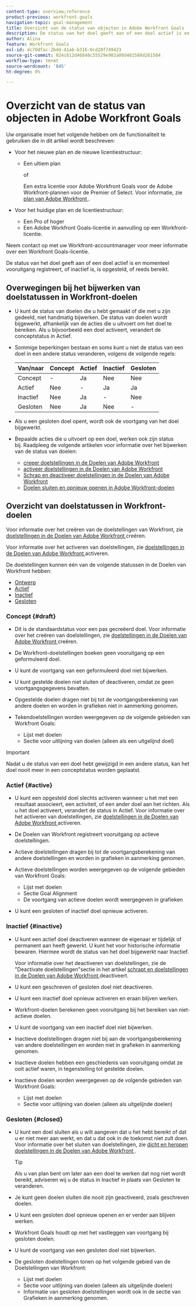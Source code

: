 ```yaml
---
content-type: overview;reference
product-previous: workfront-goals
navigation-topic: goal-management
title: Overzicht van de status van objecten in Adobe Workfront Goals
description: De status van het doel geeft aan of een doel actief is en momenteel vooruitgang registreert, of inactief is, is opgesteld, of reeds bereikt.
author: Alina
feature: Workfront Goals
exl-id: dc70dfac-2bdd-41ab-b316-0cd20f749423
source-git-commit: 024c612d46848c55529e902a00d481588d261584
workflow-type: tm+mt
source-wordcount: '845'
ht-degree: 0%

---
```


# Overzicht van de status van objecten in Adobe Workfront Goals

Uw organisatie moet het volgende hebben om de functionaliteit te gebruiken die in dit artikel wordt beschreven:

* Voor het nieuwe plan en de nieuwe licentiestructuur:

   * Een ultiem plan

     of

     Een extra licentie voor Adobe Workfront Goals voor de Adobe Workfront-plannen voor de Premier of Select. Voor informatie, zie [ plan van Adobe Workfront ](https://www.workfront.com/plans).

* Voor het huidige plan en de licentiestructuur:

   * Een Pro of hoger
   * Een Adobe Workfront Goals-licentie in aanvulling op een Workfront-licentie.

Neem contact op met uw Workfront-accountmanager voor meer informatie over een Workfront Goals-licentie.

De status van het doel geeft aan of een doel actief is en momenteel vooruitgang registreert, of inactief is, is opgesteld, of reeds bereikt.

## Overwegingen bij het bijwerken van doelstatussen in Workfront-doelen

* U kunt de status van doelen die u hebt gemaakt of die met u zijn gedeeld, niet handmatig bijwerken. De status van doelen wordt bijgewerkt, afhankelijk van de acties die u uitvoert om het doel te bereiken. Als u bijvoorbeeld een doel activeert, verandert de conceptstatus in Actief.
* Sommige beperkingen bestaan en soms kunt u niet de status van een doel in een andere status veranderen, volgens de volgende regels:

  | Van/naar | Concept | Actief | Inactief | Gesloten |
  |---|---|---|---|---|
  | Concept | - | Ja | Nee | Nee |
  | Actief | Nee | - | Ja | Ja |
  | Inactief | Nee | Ja | - | Nee |
  | Gesloten | Nee | Ja | Nee | - |

* Als u een gesloten doel opent, wordt ook de voortgang van het doel bijgewerkt.
* Bepaalde acties die u uitvoert op een doel, werken ook zijn status bij. Raadpleeg de volgende artikelen voor informatie over het bijwerken van de status van doelen:

   * [ creeer doelstellingen in de Doelen van Adobe Workfront ](../../workfront-goals/goal-management/create-goals.md)
   * [ activeer doelstellingen in de Doelen van Adobe Workfront ](../../workfront-goals/goal-management/activate-goals.md)
   * [ Schrap en deactiveer doelstellingen in de Doelen van Adobe Workfront ](../../workfront-goals/goal-management/delete-and-deactivate-goals.md)
   * [Doelen sluiten en opnieuw openen in Adobe Workfront-doelen](../../workfront-goals/goal-management/close-and-reopen-goals.md)

## Overzicht van doelstatussen in Workfront-doelen

Voor informatie over het creëren van de doelstellingen van Workfront, zie [ doelstellingen in de Doelen van Adobe Workfront ](../../workfront-goals/goal-management/create-goals.md) creëren.

Voor informatie over het activeren van doelstellingen, zie [ doelstellingen in de Doelen van Adobe Workfront ](../../workfront-goals/goal-management/activate-goals.md) activeren.

De doelstellingen kunnen één van de volgende statussen in de Doelen van Workfront hebben:

* [ Ontwerp ](#draft)
* [ Actief ](#active)
* [ Inactief ](#inactive)
* [Gesloten](#closed)

### Concept {#draft}

* Dit is de standaardstatus voor een pas gecreëerd doel. Voor informatie over het creëren van doelstellingen, zie [ doelstellingen in de Doelen van Adobe Workfront ](../../workfront-goals/goal-management/create-goals.md) creëren.
* De Workfront-doelstellingen boeken geen vooruitgang op een geformuleerd doel.
* U kunt de voortgang van een geformuleerd doel niet bijwerken.
* U kunt gestelde doelen niet sluiten of deactiveren, omdat ze geen voortgangsgegevens bevatten.
* Opgestelde doelen dragen niet bij tot de voortgangsberekening van andere doelen en worden in grafieken niet in aanmerking genomen.
* Tekendoelstellingen worden weergegeven op de volgende gebieden van Workfront Goals:

   * Lijst met doelen
   * Sectie voor uitlijning van doelen (alleen als een uitgelijnd doel)


>[!IMPORTANT]
>
>Nadat u de status van een doel hebt gewijzigd in een andere status, kan het doel nooit meer in een conceptstatus worden geplaatst.

### Actief {#active}

* U kunt een opgesteld doel slechts activeren wanneer u het met een resultaat associeert, een activiteit, of een ander doel aan het richten. Als u het doel activeert, verandert de status in Actief. Voor informatie over het activeren van doelstellingen, zie [ doelstellingen in de Doelen van Adobe Workfront ](../../workfront-goals/goal-management/activate-goals.md) activeren.
* De Doelen van Workfront registreert vooruitgang op actieve doelstellingen.
* Actieve doelstellingen dragen bij tot de voortgangsberekening van andere doelstellingen en worden in grafieken in aanmerking genomen.
* Actieve doelstellingen worden weergegeven op de volgende gebieden van Workfront Goals:

   * Lijst met doelen
   * Sectie Goal Alignment
   * De voortgang van actieve doelen wordt weergegeven in grafieken

* U kunt een gesloten of inactief doel opnieuw activeren.

### Inactief {#inactive}

* U kunt een actief doel deactiveren wanneer de eigenaar er tijdelijk of permanent aan heeft gewerkt. U kunt het voor historische informatie bewaren. Hiermee wordt de status van het doel bijgewerkt naar Inactief.

  Voor informatie over het deactiveren van doelstellingen, zie de &quot;Deactivate doelstellingen&quot;sectie in het artikel [ schrapt en doelstellingen in de Doelen van Adobe Workfront ](../../workfront-goals/goal-management/delete-and-deactivate-goals.md) deactiveert.

* U kunt een geschreven of gesloten doel niet deactiveren.
* U kunt een inactief doel opnieuw activeren en eraan blijven werken.
* Workfront-doelen berekenen geen vooruitgang bij het bereiken van niet-actieve doelen.
* U kunt de voortgang van een inactief doel niet bijwerken.
* Inactieve doelstellingen dragen niet bij aan de voortgangsberekening van andere doelstellingen en worden niet in grafieken in aanmerking genomen.
* Inactieve doelen hebben een geschiedenis van vooruitgang omdat ze ooit actief waren, in tegenstelling tot gestelde doelen.
* Inactieve doelen worden weergegeven op de volgende gebieden van Workfront Goals:

   * Lijst met doelen
   * Sectie voor uitlijning van doelen (alleen als uitgelijnde doelen)

### Gesloten {#closed}

* U kunt een doel sluiten als u wilt aangeven dat u het hebt bereikt of dat u er niet meer aan werkt, en dat u dat ook in de toekomst niet zult doen. Voor informatie over het sluiten van doelstellingen, zie [ dicht en heropen doelstellingen in de Doelen van Adobe Workfront ](../../workfront-goals/goal-management/close-and-reopen-goals.md).

  >[!TIP]
  >
  >Als u van plan bent om later aan een doel te werken dat nog niet wordt bereikt, adviseren wij u de status in Inactief in plaats van Gesloten te veranderen.

* Je kunt geen doelen sluiten die nooit zijn geactiveerd, zoals geschreven doelen.
* U kunt een gesloten doel opnieuw openen en er verder aan blijven werken.
* Workfront Goals houdt op met het vastleggen van voortgang bij gesloten doelen.
* U kunt de voortgang van een gesloten doel niet bijwerken.
* De gesloten doelstellingen tonen op het volgende gebied van de Doelstellingen van Workfront:

   * Lijst met doelen
   * Sectie voor uitlijning van doelen (alleen als uitgelijnde doelen)
   * Informatie van gesloten doelstellingen wordt ook in de sectie van Grafieken in aanmerking genomen.
